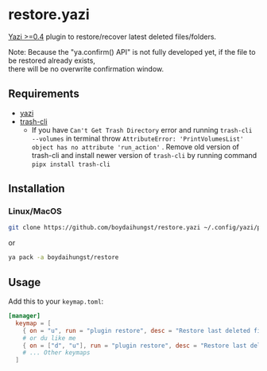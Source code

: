 # restore.yazi

[Yazi >=0.4](https://github.com/sxyazi/yazi) plugin to restore/recover latest deleted files/folders.

Note: Because the "ya.confirm() API" is not fully developed yet, if the file to be restored already exists, \
there will be no overwrite confirmation window.

## Requirements

- [yazi](https://github.com/sxyazi/yazi)
- [trash-cli](https://github.com/andreafrancia/trash-cli)
  - If you have `Can't Get Trash Directory` error and running `trash-cli --volumes`
    in terminal
    throw `AttributeError: 'PrintVolumesList' object has no attribute 'run_action'`
    . Remove old version of trash-cli and install newer version of `trash-cli`
    by running command
    `pipx install trash-cli`

## Installation

### Linux/MacOS

```sh
git clone https://github.com/boydaihungst/restore.yazi ~/.config/yazi/plugins/restore.yazi
```

or

```sh
ya pack -a boydaihungst/restore
```

## Usage

Add this to your `keymap.toml`:

```toml
[manager]
  keymap = [
    { on = "u", run = "plugin restore", desc = "Restore last deleted files/folders" },
    # or du like me
    { on = ["d", "u"], run = "plugin restore", desc = "Restore last deleted files/folders" },
    # ... Other keymaps
  ]
```
